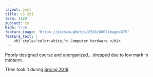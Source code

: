 ```yaml
---
layout: post
title: CS 251
term: 1189
subject: cs
hide: true
feature_image: "https://picsum.photos/2560/600?image=875"
feature_text: |
    <h2 style="color:white;"> Computer hardware </h2>
---
```


Poorly designed course and unorganized... dropped due to low mark in midterm.

Then took it during [Spring 2019](/19-05/CS251/).

